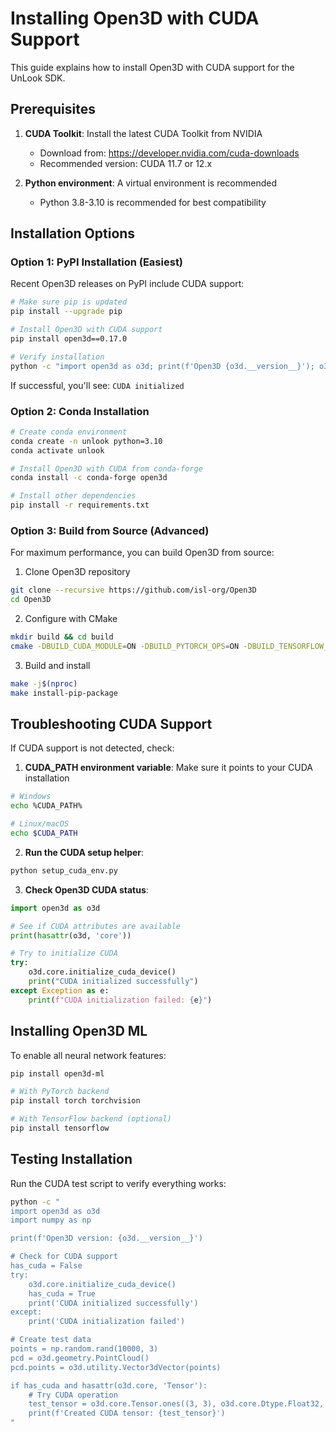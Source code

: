 # Installing Open3D with CUDA Support

This guide explains how to install Open3D with CUDA support for the UnLook SDK.

## Prerequisites

1. **CUDA Toolkit**: Install the latest CUDA Toolkit from NVIDIA
   - Download from: https://developer.nvidia.com/cuda-downloads
   - Recommended version: CUDA 11.7 or 12.x

2. **Python environment**: A virtual environment is recommended
   - Python 3.8-3.10 is recommended for best compatibility

## Installation Options

### Option 1: PyPI Installation (Easiest)

Recent Open3D releases on PyPI include CUDA support:

```bash
# Make sure pip is updated
pip install --upgrade pip

# Install Open3D with CUDA support
pip install open3d==0.17.0

# Verify installation
python -c "import open3d as o3d; print(f'Open3D {o3d.__version__}'); o3d.core.initialize_cuda_device(); print('CUDA initialized')"
```

If successful, you'll see: `CUDA initialized`

### Option 2: Conda Installation

```bash
# Create conda environment
conda create -n unlook python=3.10
conda activate unlook

# Install Open3D with CUDA from conda-forge
conda install -c conda-forge open3d

# Install other dependencies
pip install -r requirements.txt
```

### Option 3: Build from Source (Advanced)

For maximum performance, you can build Open3D from source:

1. Clone Open3D repository
```bash
git clone --recursive https://github.com/isl-org/Open3D
cd Open3D
```

2. Configure with CMake
```bash
mkdir build && cd build
cmake -DBUILD_CUDA_MODULE=ON -DBUILD_PYTORCH_OPS=ON -DBUILD_TENSORFLOW_OPS=ON ..
```

3. Build and install
```bash
make -j$(nproc)
make install-pip-package
```

## Troubleshooting CUDA Support

If CUDA support is not detected, check:

1. **CUDA_PATH environment variable**: Make sure it points to your CUDA installation
```bash
# Windows
echo %CUDA_PATH%

# Linux/macOS
echo $CUDA_PATH
```

2. **Run the CUDA setup helper**:
```bash
python setup_cuda_env.py
```

3. **Check Open3D CUDA status**:
```python
import open3d as o3d

# See if CUDA attributes are available
print(hasattr(o3d, 'core'))

# Try to initialize CUDA
try:
    o3d.core.initialize_cuda_device()
    print("CUDA initialized successfully")
except Exception as e:
    print(f"CUDA initialization failed: {e}")
```

## Installing Open3D ML

To enable all neural network features:

```bash
pip install open3d-ml

# With PyTorch backend
pip install torch torchvision

# With TensorFlow backend (optional)
pip install tensorflow
```

## Testing Installation

Run the CUDA test script to verify everything works:

```bash
python -c "
import open3d as o3d
import numpy as np

print(f'Open3D version: {o3d.__version__}')

# Check for CUDA support
has_cuda = False
try:
    o3d.core.initialize_cuda_device()
    has_cuda = True
    print('CUDA initialized successfully')
except:
    print('CUDA initialization failed')

# Create test data
points = np.random.rand(10000, 3)
pcd = o3d.geometry.PointCloud()
pcd.points = o3d.utility.Vector3dVector(points)

if has_cuda and hasattr(o3d.core, 'Tensor'):
    # Try CUDA operation
    test_tensor = o3d.core.Tensor.ones((3, 3), o3d.core.Dtype.Float32, o3d.core.Device('CUDA:0'))
    print(f'Created CUDA tensor: {test_tensor}')
"
```